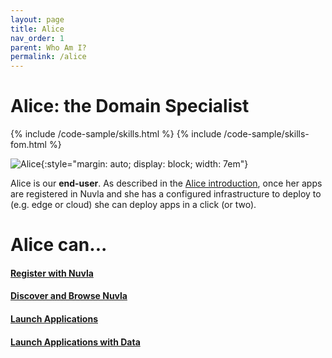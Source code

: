 ```yaml
---
layout: page
title: Alice
nav_order: 1
parent: Who Am I?
permalink: /alice
---
```


# Alice: the Domain Specialist

{% include /code-sample/skills.html %} {% include /code-sample/skills-fom.html %} 

![Alice](/assets/img/alice.png){:style="margin: auto; display: block; width: 7em"}

Alice is our **end-user**. As described in the [Alice introduction](/whoami#alice-the-domain-specialist), once her apps are registered in Nuvla and she has a configured infrastructure to deploy to (e.g. edge or cloud) she can deploy apps in a click (or two).


# Alice can... 

#### [Register with Nuvla](/nuvla/register)

#### [Discover and Browse Nuvla](/nuvla/discover)

#### [Launch Applications](/nuvla/launch-applications)

#### [Launch Applications with Data](/nuvla/data-app)